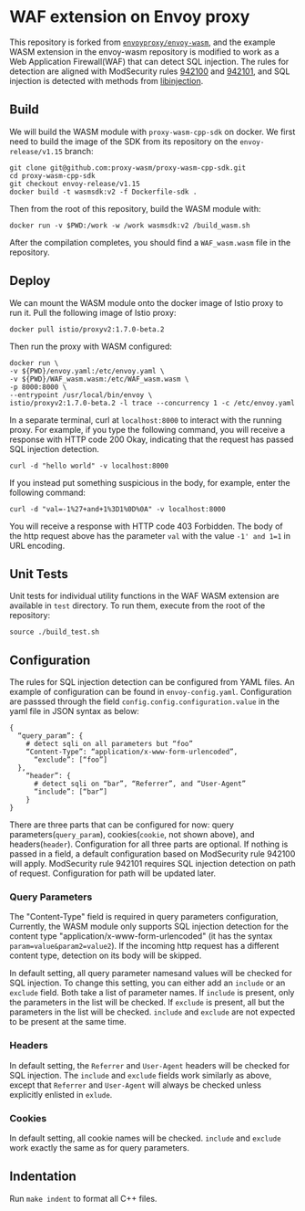 # WAF extension on Envoy proxy

This repository is forked from [`envoyproxy/envoy-wasm`](https://github.com/envoyproxy/envoy-wasm), and the example WASM extension in the envoy-wasm repository is modified to work as a Web Application Firewall(WAF) that can detect SQL injection. The rules for detection are aligned with ModSecurity rules [942100](https://github.com/coreruleset/coreruleset/blob/v3.3/dev/rules/REQUEST-942-APPLICATION-ATTACK-SQLI.conf#L45) and [942101](https://github.com/coreruleset/coreruleset/blob/v3.3/dev/rules/REQUEST-942-APPLICATION-ATTACK-SQLI.conf#L1458), and SQL injection is detected with methods from [libinjection](https://github.com/client9/libinjection).

## Build

We will build the WASM module with `proxy-wasm-cpp-sdk` on docker.
We first need to build the image of the SDK from its repository on the `envoy-release/v1.15` branch:
```
git clone git@github.com:proxy-wasm/proxy-wasm-cpp-sdk.git
cd proxy-wasm-cpp-sdk
git checkout envoy-release/v1.15 
docker build -t wasmsdk:v2 -f Dockerfile-sdk .
```
Then from the root of this repository, build the WASM module with:
```
docker run -v $PWD:/work -w /work wasmsdk:v2 /build_wasm.sh
```
After the compilation completes, you should find a `WAF_wasm.wasm` file in the repository.

## Deploy
We can mount the WASM module onto the docker image of Istio proxy to run it.
Pull the following image of Istio proxy:
```
docker pull istio/proxyv2:1.7.0-beta.2
```
Then run the proxy with WASM configured:
```
docker run \
-v ${PWD}/envoy.yaml:/etc/envoy.yaml \
-v ${PWD}/WAF_wasm.wasm:/etc/WAF_wasm.wasm \
-p 8000:8000 \
--entrypoint /usr/local/bin/envoy \
istio/proxyv2:1.7.0-beta.2 -l trace --concurrency 1 -c /etc/envoy.yaml
```

In a separate terminal, curl at `localhost:8000` to interact with the running proxy. For example, if you type the following command, you will receive a response with HTTP code 200 Okay, indicating that the request has passed SQL injection detection.
```
curl -d "hello world" -v localhost:8000
```
If you instead put something suspicious in the body, for example, enter the following command:
```
curl -d "val=-1%27+and+1%3D1%0D%0A" -v localhost:8000
```
You will receive a response with HTTP code 403 Forbidden. The body of the http request above has the parameter `val` with the value `-1' and 1=1` in URL
encoding.

## Unit Tests

Unit tests for individual utility functions in the WAF WASM extension are
available in `test` directory. To run them, execute from the root of the
repository:
```
source ./build_test.sh
```


## Configuration
The rules for SQL injection detection can be configured from YAML files. An example of configuration can be found in `envoy-config.yaml`. Configuration are passsed through the field `config.config.configuration.value` in the yaml file in JSON syntax as below:

```
{
  “query_param”: {
    # detect sqli on all parameters but “foo”
    “Content-Type”: “application/x-www-form-urlencoded”,
      “exclude”: [“foo”]
  },
    “header”: {
      # detect sqli on “bar”, “Referrer”, and “User-Agent”
      “include”: [“bar”]
    }
}
```

There are three parts that can be configured for now: query parameters(`query_param`), cookies(`cookie`, not shown above), and headers(`header`). Configuration for all three parts are optional. If nothing is passed in a field, a default configuration based on ModSecurity rule 942100 will apply. ModSecurity rule 942101 requires SQL injection detection on path of request. Configuration for path will be updated later.

### Query Parameters
The "Content-Type" field is required in query parameters configuration, Currently, the WASM module only supports SQL injection detection for the content type "application/x-www-form-urlencoded" (it has the syntax `param=value&param2=value2`). If the incoming http request has a different content type, detection on its body will be skipped.

In default setting, all query parameter namesand values will be checked for SQL injection. To change this setting, you can either add an `include` or an `exclude` field. Both take a list of parameter names. If `include` is present, only the parameters in the list will be checked. If `exclude` is present, all but the parameters in the list will be checked. `include` and `exclude` are not expected to be present at the same time.

### Headers
In default setting, the `Referrer` and `User-Agent` headers will be checked for SQL injection. The `include` and `exclude` fields work similarly as above, except that `Referrer` and `User-Agent` will always be checked unless explicitly enlisted in `exlude`.

### Cookies
In default setting, all cookie names will be checked. `include` and `exclude` work exactly the same as for query parameters.

## Indentation
Run `make indent` to format all C++ files.

